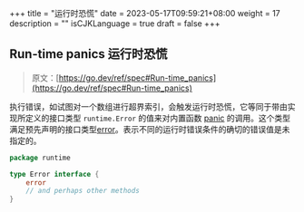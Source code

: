 +++
title = "运行时恐慌"
date = 2023-05-17T09:59:21+08:00
weight = 17
description = ""
isCJKLanguage = true
draft = false
+++
## Run-time panics 运行时恐慌

> 原文：[https://go.dev/ref/spec#Run-time_panics](https://go.dev/ref/spec#Run-time_panics)

​	执行错误，如试图对一个数组进行超界索引，会触发运行时恐慌，它等同于带由实现所定义的接口类型 `runtime.Error` 的值来对内置函数 [panic](../Built-inFunctions#handling-panics) 的调用。这个类型满足预先声明的接口类型[error](../Errors)。表示不同的运行时错误条件的确切的错误值是未指定的。

```go 
package runtime

type Error interface {
	error
	// and perhaps other methods
}
```